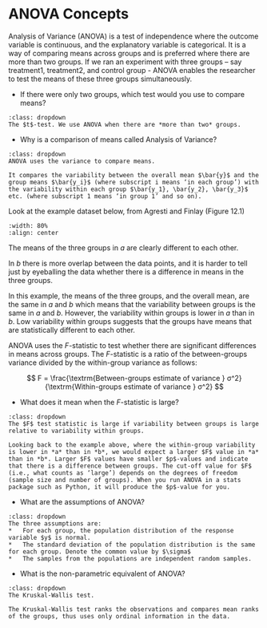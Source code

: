 
# ANOVA Concepts

Analysis of Variance (ANOVA) is a test of independence where the outcome variable is continuous, and the explanatory variable is categorical. It is a way of comparing means across groups and is preferred where there are more than two groups. If we ran an experiment with three groups – say treatment1, treatment2, and control group - ANOVA enables the researcher to test the means of these three groups simultaneously.

* If there were only two groups, which test would you use to compare means?

```{admonition} Click to reveal answer
:class: dropdown
The $t$-test. We use ANOVA when there are *more than two* groups.
```

* Why is a comparison of means called Analysis of Variance?

```{admonition} Click to reveal answer
:class: dropdown
ANOVA uses the variance to compare means.

It compares the variability between the overall mean $\bar{y}$ and the group means $\bar{y_i}$ (where subscript i means ‘in each group’) with the variability within each group $\bar{y_1}, \bar{y_2}, \bar{y_3}$ etc. (where subscript 1 means ‘in group 1’ and so on).
```

Look at the example dataset below, from Agresti and Finlay (Figure 12.1)

```{image} https://raw.githubusercontent.com/jillxoreilly/StatsCourseBook/main/images/regression4_AgrestiDataset.png
:width: 80%
:align: center
```

The means of the three groups in *a* are clearly different to each other.

In *b* there is more overlap between the data points, and it is harder to tell just by eyeballing the data whether there is a difference in means in the three groups.

In this example, the means of the three groups, and the overall mean, are the same in *a* and *b* which means that the variability between groups is the same in *a* and *b*. However, the variability within groups is lower in *a* than in *b*. Low variability within groups suggests that the groups have means that are statistically different to each other.

ANOVA uses the $F$-statistic to test whether there are significant differences in means across groups. The $F$-statistic is a ratio of the between-groups variance divided by the within-group variance as follows:

$$  F = \frac{\textrm{Between-groups estimate of variance } σ^2}{\textrm{Within-groups estimate of variance } σ^2} $$


* What does it mean when the $F$-statistic is large?

```{admonition} Click to reveal answer
:class: dropdown
The $F$ test statistic is large if variability between groups is large relative to variability within groups.

Looking back to the example above, where the within-group variability is lower in *a* than in *b*, we would expect a larger $F$ value in *a* than in *b*. Larger $F$ values have smaller $p$-values and indicate that there is a difference between groups. The cut-off value for $F$ (i.e., what counts as ‘large’) depends on the degrees of freedom (sample size and number of groups). When you run ANOVA in a stats package such as Python, it will produce the $p$-value for you.
```

* What are the assumptions of ANOVA?
```{admonition} Click to reveal answer
:class: dropdown
The three assumptions are:
*	For each group, the population distribution of the response variable $y$ is normal.
*	The standard deviation of the population distribution is the same for each group. Denote the common value by $\sigma$
*	The samples from the populations are independent random samples.
```

* What is the non-parametric equivalent of ANOVA?
```{admonition} Click to reveal answer
:class: dropdown
The Kruskal-Wallis test.

The Kruskal-Wallis test ranks the observations and compares mean ranks of the groups, thus uses only ordinal information in the data. 
```
